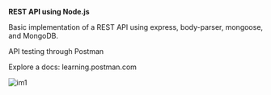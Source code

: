 **REST API using Node.js**

Basic implementation of a REST API using express, body-parser, mongoose, and MongoDB.

API testing through Postman 

Explore a docs: learning.postman.com

![im1](https://user-images.githubusercontent.com/52089289/82515767-70e2e280-9aef-11ea-8531-696c02a9faf9.png)
